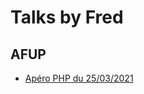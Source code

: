 Talks by Fred
=============

AFUP
----

- [Apéro PHP du 25/03/2021](2021-03-25_Acronymes/index.html)
